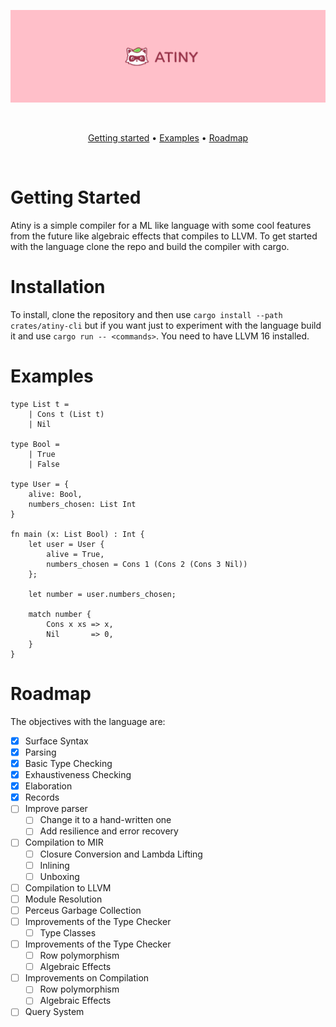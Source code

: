 <div align="center">

![banner]

&nbsp;

[Getting started](#getting-started) •
[Examples](#examples) •
[Roadmap](#roadmap)

&nbsp;

</div>

# Getting Started

Atiny is a simple compiler for a ML like language with some cool features from the future like algebraic effects that compiles to LLVM. To get started with the language clone the repo and build the compiler with cargo. 

# Installation

To install, clone the repository and then use `cargo install --path crates/atiny-cli` but if you 
want just to experiment with the language build it and use `cargo run -- <commands>`. You need to 
have LLVM 16 installed.

# Examples

```
type List t =
    | Cons t (List t) 
    | Nil

type Bool = 
    | True 
    | False

type User = {
    alive: Bool,
    numbers_chosen: List Int
}

fn main (x: List Bool) : Int {
    let user = User {
        alive = True,
        numbers_chosen = Cons 1 (Cons 2 (Cons 3 Nil))
    };

    let number = user.numbers_chosen;

    match number {
        Cons x xs => x,
        Nil       => 0,
    }
}
```

# Roadmap

The objectives with the language are:

- [x] Surface Syntax
- [x] Parsing
- [x] Basic Type Checking
- [x] Exhaustiveness Checking
- [x] Elaboration
- [x] Records 
- [ ] Improve parser
    - [ ] Change it to a hand-written one
    - [ ] Add resilience and error recovery
- [ ] Compilation to MIR
    - [ ] Closure Conversion and Lambda Lifting
    - [ ] Inlining
    - [ ] Unboxing
- [ ] Compilation to LLVM
- [ ] Module Resolution
- [ ] Perceus Garbage Collection
- [ ] Improvements of the Type Checker
    - [ ] Type Classes
- [ ] Improvements of the Type Checker
    - [ ] Row polymorphism
    - [ ] Algebraic Effects
- [ ] Improvements on Compilation
    - [ ] Row polymorphism
    - [ ] Algebraic Effects
- [ ] Query System

[banner]: ./images/banner.png
